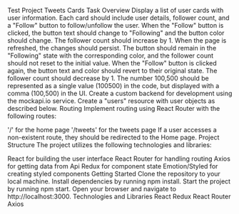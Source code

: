 Test Project Tweets Cards
Task Overview
Display a list of user cards with user information.
Each card should include user details, follower count, and a "Follow" button to follow/unfollow the user.
When the "Follow" button is clicked, the button text should change to "Following" and the button color should change. The follower count should increase by 1.
When the page is refreshed, the changes should persist. The button should remain in the "Following" state with the corresponding color, and the follower count should not reset to the initial value.
When the "Follow" button is clicked again, the button text and color should revert to their original state. The follower count should decrease by 1.
The number 100,500 should be represented as a single value (100500) in the code, but displayed with a comma (100,500) in the UI.
Create a custom backend for development using the mockapi.io service.
Create a "users" resource with user objects as described below.
Routing
Implement routing using React Router with the following routes:

'/' for the home page
'/tweets' for the tweets page If a user accesses a non-existent route, they should be redirected to the Home page.
Project Structure
The project utilizes the following technologies and libraries:

React for building the user interface
React Router for handling routing
Axios for getting data from Api
Redux for component state
Emotion/Styled for creating styled components
Getting Started
Clone the repository to your local machine.
Install dependencies by running npm install.
Start the project by running npm start.
Open your browser and navigate to http://localhost:3000.
Technologies and Libraries
React
Redux
React Router
Axios